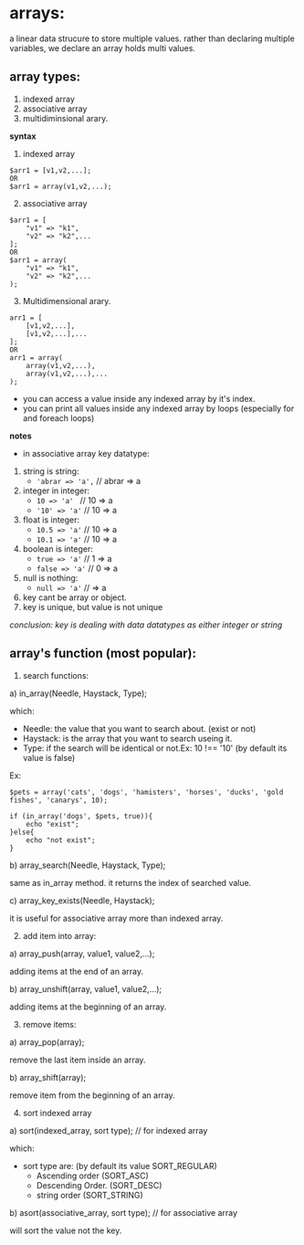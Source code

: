 # arrays:
a linear data strucure to store multiple values. rather than declaring multiple variables, we declare an array holds multi values.

## array types:
1. indexed array
2. associative array
3. multidiminsional arary.

**syntax**
1. indexed array
```
$arr1 = [v1,v2,...];
OR
$arr1 = array(v1,v2,...);
```
2. associative array
```
$arr1 = [
    "v1" => "k1",
    "v2" => "k2",...
];
OR
$arr1 = array(
    "v1" => "k1",
    "v2" => "k2",...
);
```
3.  Multidimensional arary.
```
arr1 = [
    [v1,v2,...],
    [v1,v2,...],...
];
OR
arr1 = array(
    array(v1,v2,...),
    array(v1,v2,...),...
);
```


- you can access a value inside any indexed array by it's index.
- you can print all values inside any indexed array by loops (especially for and foreach loops)

**notes**

- in associative array key datatype:
1. string is string:
    - `'abrar => 'a',` // abrar => a
2. integer in integer:
    - `10 => 'a' ` // 10 => a
    - `'10' => 'a'` // 10 => a
3. float is integer:
    - `10.5 => 'a'` // 10 => a
    - `10.1 => 'a'` // 10 => a
4. boolean is integer: 
    - `true => 'a'` // 1 => a
    - `false => 'a'` // 0 => a
5. null is nothing:
    - `null => 'a'` //  => a
6. key cant be array or object. 
7. key is unique, but value is not unique

*conclusion: key is dealing with data datatypes as either integer or string*

## array's function (most popular):
1. search functions:

a) in_array(Needle, Haystack, Type);

which:
- Needle: the value that you want to search about. (exist or not)
- Haystack: is the array that you want to search useing it.
- Type: if the search will be identical or not.Ex: 10 !== '10'  (by default its value is false)

Ex:
```
$pets = array('cats', 'dogs', 'hamisters', 'horses', 'ducks', 'gold fishes', 'canarys', 10);

if (in_array('dogs', $pets, true)){
    echo "exist";
}else{
    echo "not exist";
}
```

b) array_search(Needle, Haystack, Type);

same as in_array method. it returns the index of searched value.

c) array_key_exists(Needle, Haystack);

it is useful for associative array more than indexed array.

2. add item into array:

a) array_push(array, value1, value2,...);

adding items at the end of an array.

b) array_unshift(array, value1, value2,...);

adding items at the beginning of an array.

3. remove items:

a) array_pop(array);

remove the last item inside an array.

b) array_shift(array);

remove item from the beginning of an array.

4. sort indexed array

a) sort(indexed_array, sort type); // for indexed array

which:
- sort type are: (by default its value SORT_REGULAR)
    - Ascending order (SORT_ASC) 
    - Descending Order. (SORT_DESC)
    - string order (SORT_STRING)

b) asort(associative_array, sort type); // for associative array

will sort the value not the key.